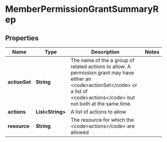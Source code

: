 

# MemberPermissionGrantSummaryRep


## Properties

| Name | Type | Description | Notes |
|------------ | ------------- | ------------- | -------------|
|**actionSet** | **String** | The name of the a group of related actions to allow. A permission grant may have either an &lt;code&gt;actionSet&lt;/code&gt; or a list of &lt;code&gt;actions&lt;/code&gt; but not both at the same time. |  |
|**actions** | **List&lt;String&gt;** | A list of actions to allow |  |
|**resource** | **String** | The resource for which the &lt;code&gt;actions&lt;/code&gt; are allowed |  |



